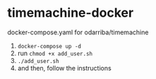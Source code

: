# timemachine-docker
docker-compose.yaml for odarriba/timemachine

1. `docker-compose up -d`
2. run `chmod +x add_user.sh`
3. `./add_user.sh`
4. and then, follow the instructions
